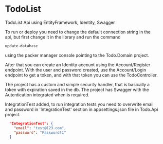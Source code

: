 # TodoList

TodoList Api using EntityFramework, Identity, Swagger

To run or deploy you need to change the default connection string in the api, but first change it in the library and run the command 
```cmd
update-database
```
 using the packer manager console pointing to the Todo.Domain project.

After that you can create an Identity account using the Account/Register endpoint.
With the user and password created, use the Account/Login endpoint to get a token, and with that token you can use the TodoController.

The project has a custom and simple security handler, that is basically a token with expiration saved in the db.
The project has Swagger with the Autentication integrated when is required.

IntegrationTest added, to run integration tests you need to overwrite email and password in 'IntegrationTest' section in appsettings.json file in Todo.Api project.

```json
  "IntegrationTest": {
    "email": "test@123.com",
    "password": "Password!1"
  }
```
